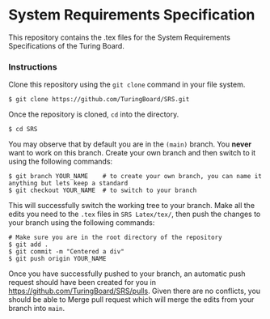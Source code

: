 # System Requirements Specification
This repository contains the .tex files for the System Requirements Specifications of the Turing Board.

### Instructions
Clone this repository using the `git clone` command in your file system. 
```
$ git clone https://github.com/TuringBoard/SRS.git
```

Once the repository is cloned, `cd` into the directory.
```
$ cd SRS
```

You may observe that by default you are in the `(main)` branch. You **never** want to work on this branch. Create your own branch and then switch to it using the following commands:
```
$ git branch YOUR_NAME    # to create your own branch, you can name it anything but lets keep a standard
$ git checkout YOUR_NAME  # to switch to your branch
```

This will successfully switch the working tree to your branch. Make all the edits you need to the `.tex` files in `SRS Latex/tex/`, then push the changes to your branch using the following commands:
```
# Make sure you are in the root directory of the repository
$ git add .
$ git commit -m "Centered a div"
$ git push origin YOUR_NAME
```

Once you have successfully pushed to your branch, an automatic push request should have been created for you in https://github.com/TuringBoard/SRS/pulls. Given there are no conflicts, you should be able to Merge pull request which will merge the edits from your branch into `main`. 
